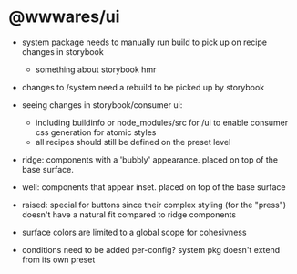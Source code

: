# @wwwares/ui

<!-- 1. `pnpm dev`
2. `pnpm -F *ui dev:css`
2. `pnpm -F *system dev:css` -->

- system package needs to manually run build to pick up on recipe changes in storybook
  - something about storybook hmr
- changes to /system need a rebuild to be picked up by storybook
- seeing changes in storybook/consumer ui:
  - including buildinfo or node_modules/src for /ui to enable consumer css generation for atomic styles
  - all recipes should still be defined on the preset level


- ridge: components with a 'bubbly' appearance. placed on top of the base surface.
- well: components that appear inset. placed on top of the base surface
- raised: special for buttons since their complex styling (for the "press") doesn't have a natural fit compared to ridge components
- surface colors are limited to a global scope for cohesivness

- conditions need to be added per-config? system pkg doesn't extend from its own preset

